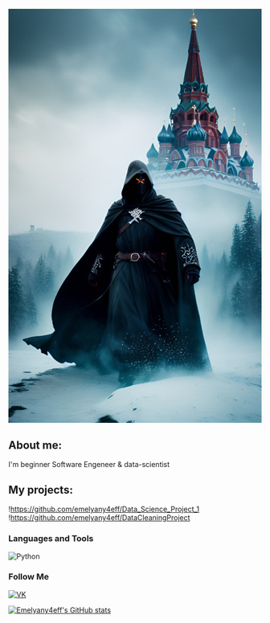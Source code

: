 ![Header](https://github.com/emelyany4eff/emelyany4eff/blob/master/dream_TradingCard.jpg)

## About me:
I'm beginner Software Engeneer & data-scientist

## My projects:
!https://github.com/emelyany4eff/Data_Science_Project_1
!https://github.com/emelyany4eff/DataCleaningProject

### Languages and Tools
![Python](https://img.shields.io/badge/-Python-ffe13c?style=for-the-badge&logo=python&logoColor=2c6aa2)

### Follow Me
[![VK](https://img.shields.io/badge/-VKontakte-ffe13c?style=for-the-badge&logo=vk&logoColor=2c6aa2)](https://vk.com/emelyany4eff)

[![Emelyany4eff's GitHub stats](https://github-readme-stats.vercel.app/api?username=emelyany4eff&show_icons=true)](https://github.com/anuraghazra/github-readme-stats)
